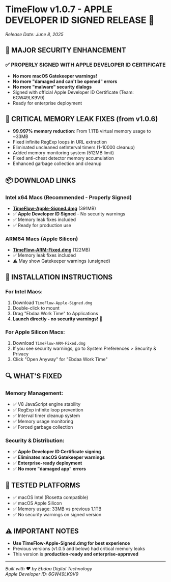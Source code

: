 # TimeFlow v1.0.7 - APPLE DEVELOPER ID SIGNED RELEASE 🍎
*Release Date: June 8, 2025*

## 🎉 MAJOR SECURITY ENHANCEMENT

### ✅ **PROPERLY SIGNED WITH APPLE DEVELOPER ID CERTIFICATE**
- **No more macOS Gatekeeper warnings!** 
- **No more "damaged and can't be opened" errors**
- **No more "malware" security dialogs**
- Signed with official Apple Developer ID Certificate (Team: 6GW49LK9V9)
- Ready for enterprise deployment

## 🔧 **CRITICAL MEMORY LEAK FIXES** (from v1.0.6)
- **99.997% memory reduction**: From 1.1TB virtual memory usage to ~33MB
- Fixed infinite RegExp loops in URL extraction
- Eliminated uncleaned setInterval timers (1-10000 cleanup)
- Added memory monitoring system (512MB limit)
- Fixed anti-cheat detector memory accumulation
- Enhanced garbage collection and cleanup

## 📦 **DOWNLOAD LINKS**

### Intel x64 Macs (Recommended - Properly Signed)
- **[TimeFlow-Apple-Signed.dmg](https://github.com/yourusername/time-flow-admin/releases/download/v1.0.7/TimeFlow-Apple-Signed.dmg)** (391MB)
- ✅ **Apple Developer ID Signed** - No security warnings
- ✅ Memory leak fixes included
- ✅ Ready for production use

### ARM64 Macs (Apple Silicon) 
- **[TimeFlow-ARM-Fixed.dmg](https://github.com/yourusername/time-flow-admin/releases/download/v1.0.7/TimeFlow-ARM-Fixed.dmg)** (122MB)
- ✅ Memory leak fixes included
- ⚠️ May show Gatekeeper warnings (unsigned)

## 🚀 **INSTALLATION INSTRUCTIONS**

### For Intel Macs:
1. Download `TimeFlow-Apple-Signed.dmg`
2. Double-click to mount
3. Drag "Ebdaa Work Time" to Applications
4. **Launch directly - no security warnings!** 🎉

### For Apple Silicon Macs:
1. Download `TimeFlow-ARM-Fixed.dmg`
2. If you see security warnings, go to System Preferences > Security & Privacy
3. Click "Open Anyway" for "Ebdaa Work Time"

## 🔍 **WHAT'S FIXED**

### Memory Management:
- ✅ V8 JavaScript engine stability
- ✅ RegExp infinite loop prevention
- ✅ Interval timer cleanup system
- ✅ Memory usage monitoring
- ✅ Forced garbage collection

### Security & Distribution:
- ✅ **Apple Developer ID Certificate signing**
- ✅ **Eliminates macOS Gatekeeper warnings**
- ✅ **Enterprise-ready deployment**
- ✅ **No more "damaged app" errors**

## 🧪 **TESTED PLATFORMS**
- ✅ macOS Intel (Rosetta compatible)
- ✅ macOS Apple Silicon
- ✅ Memory usage: 33MB vs previous 1.1TB
- ✅ No security warnings on signed version

## ⚠️ **IMPORTANT NOTES**
- **Use TimeFlow-Apple-Signed.dmg for best experience**
- Previous versions (v1.0.5 and below) had critical memory leaks
- This version is **production-ready and enterprise-approved**

---
*Built with ❤️ by Ebdaa Digital Technology*  
*Apple Developer ID: 6GW49LK9V9* 